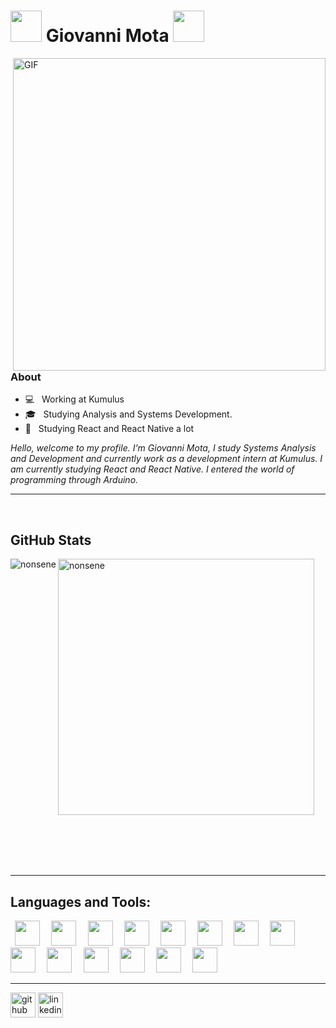 <h1>
  <img src="https://i.pinimg.com/originals/e5/93/ab/e593ab0589d5f1b389e4dfbcce2bce20.gif" width="50" />
    Giovanni Mota
  <img src="https://i.pinimg.com/originals/e5/93/ab/e593ab0589d5f1b389e4dfbcce2bce20.gif" width="50" />
</h1>
<img align="right" alt="GIF" src="https://media.giphy.com/media/1kHaZ1lj1r2nMjXUke/giphy.gif" width="500"/>
<h3>About</h3>

- 💻 &nbsp; Working at Kumulus
- 🎓 &nbsp; Studying Analysis and Systems Development.
- 🚀 &nbsp; Studying React and React Native a lot

<p align="left">
  <em>
Hello, welcome to my profile. I'm Giovanni Mota, I study Systems Analysis and Development and currently work as a development intern at Kumulus. I am currently studying React and React Native. I entered the world of programming through Arduino.                       
  </em> 
  <br>
</p>
<hr>
<br>




<h2>GitHub Stats</h2>
<p>
  <img align="left" src="https://github-readme-stats.vercel.app/api/top-langs/?username=giovannimota&show_icons=true&theme=midnight-purple" alt="nonsene" />
</p>
<p>
  <img align="center" src="https://github-readme-stats.vercel.app/api?username=giovannimota&count_private=true&show_icons=true&theme=midnight-purple" alt="nonsene" width="410" />
</p>
  
<br>
<br>
<br>
<br>
<hr>

 <h2>Languages and Tools:</h2>
  <code> <img height="40" src="https://www.vectorlogo.zone/logos/reactjs/reactjs-icon.svg"> </code>
  <code> <img height="40" src="https://www.vectorlogo.zone/logos/typescriptlang/typescriptlang-icon.svg"> </code>
  <code> <img height="40" src="https://www.vectorlogo.zone/logos/angular/angular-icon.svg"> </code>
  <code> <img height="40" src="https://www.vectorlogo.zone/logos/nodejs/nodejs-icon.svg"> </code>
  <code> <img height="40" src="https://www.vectorlogo.zone/logos/python/python-icon.svg"> </code>
  <code> <img height="40" src="https://www.vectorlogo.zone/logos/javascript/javascript-icon.svg"> </code>
  <code> <img height="40" src="https://www.vectorlogo.zone/logos/mongodb/mongodb-icon.svg"> </code>
  <code> <img height="40" src="https://www.vectorlogo.zone/logos/java/java-icon.svg"> </code>
  <code> <img height="40" src="https://www.vectorlogo.zone/logos/git-scm/git-scm-icon.svg"> </code>
  <code> <img height="40" src="https://www.vectorlogo.zone/logos/w3_html5/w3_html5-icon.svg"> </code>
  <code> <img height="40" src="https://www.vectorlogo.zone/logos/arduino/arduino-icon.svg"> </code>
  <code> <img height="40" src="https://www.vectorlogo.zone/logos/raspberrypi/raspberrypi-icon.svg"> </code>
  <code> <img height="40" src="https://www.vectorlogo.zone/logos/mysql/mysql-icon.svg"> </code>
  <code> <img height="40" src="https://www.vectorlogo.zone/logos/microsoft_azure/microsoft_azure-icon.svg"> </code>
  
 <hr>
 
[<img src='https://cdn.jsdelivr.net/npm/simple-icons@3.0.1/icons/github.svg' alt='github' height='40'>](https://github.com/giovannimota)  [<img src='https://cdn.jsdelivr.net/npm/simple-icons@3.0.1/icons/linkedin.svg' alt='linkedin' height='40'>](https://www.linkedin.com/in/giovanni-mota/)  
